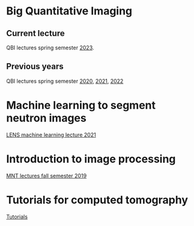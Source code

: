 # Big Quantitative Imaging
## Current lecture
QBI lectures spring semester [2023](https://imaginglectures.github.io/Quantitative-Big-Imaging-2023/).

## Previous years
QBI lectures spring semester [2020](https://imaginglectures.github.io/Quantitative-Big-Imaging-2020/), [2021](https://imaginglectures.github.io/Quantitative-Big-Imaging-2021/), [2022](https://imaginglectures.github.io/Quantitative-Big-Imaging-2022/)

# Machine learning to segment neutron images
[LENS machine learning lecture 2021](https://imaginglectures.github.io/MLSegmentation4NI/)

# Introduction to image processing
[MNT lectures fall semester 2019](https://imaginglectures.github.io/MNT_Lectures2019/)

# Tutorials for computed tomography
[Tutorials](https://imaginglectures.github.io/aunira2021)
